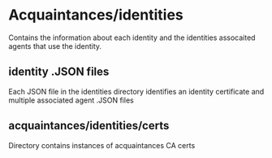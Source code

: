 # Acquaintances/identities

Contains the information about each identity and the identities assocaited agents that use the identity.

## identity .JSON files

Each JSON file in the identities directory identifies an identity certificate and multiple associated agent .JSON files

## acquaintances/identities/certs

Directory contains instances of acquaintances CA certs